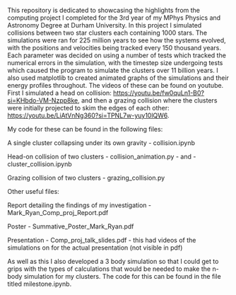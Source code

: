 This repository is dedicated to showcasing the highlights from the computing project I completed for the 3rd year of my MPhys Physics and Astronomy Degree at Durham University. In this project I simulated collisions between two star clusters each containing 1000 stars. The simulations were ran for 225 million years to see how the systems evolved, with the positions and velocities being tracked every 150 thousand years. Each parameter was decided on using a number of tests which tracked the numerical errors in the simulation, with the timestep size undergoing tests which caused the program to simulate the clusters over 11 billion years. I also used matplotlib to created animated graphs of the simulations and their energy profiles throughout. The videos of these can be found on youtube. First I simulated a head on collision: https://youtu.be/fw0quLn1-B0?si=KHbdo-VM-Nzpp8ke, and then a grazing collision where the clusters were initially projected to skim the edges of each other: https://youtu.be/LiAtVnNg360?si=TPNL7w-yuy10lQW6.

My code for these can be found in the following files:

A single cluster collapsing under its own gravity - collision.ipynb

Head-on collision of two clusters - collision_animation.py - and - cluster_collision.ipynb
                                  
Grazing collision of two clusters - grazing_collision.py

Other useful files:

Report detailing the findings of my investigation - Mark_Ryan_Comp_proj_Report.pdf

Poster - Summative_Poster_Mark_Ryan.pdf

Presentation - Comp_proj_talk_slides.pdf - this had videos of the simulations on for the actual presentation (not visible in pdf)

As well as this I also developed a 3 body simulation so that I could get to grips with the types of calculations that would be needed to make the n-body simulation for my clusters. The code for this can be found in the file titled milestone.ipynb.
